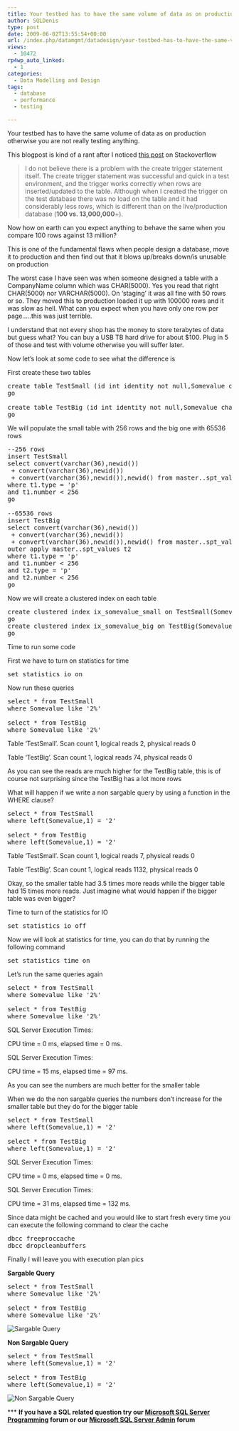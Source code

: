 ```yaml
---
title: Your testbed has to have the same volume of data as on production in order to simulate normal usage
author: SQLDenis
type: post
date: 2009-06-02T13:55:54+00:00
url: /index.php/datamgmt/datadesign/your-testbed-has-to-have-the-same-volume/
views:
  - 10472
rp4wp_auto_linked:
  - 1
categories:
  - Data Modelling and Design
tags:
  - database
  - performance
  - testing

---
```

Your testbed has to have the same volume of data as on production otherwise you are not really testing anything.

This blogpost is kind of a rant after I noticed [this post][1] on Stackoverflow

> I do not believe there is a problem with the create trigger statement itself. The create trigger statement was successful and quick in a test environment, and the trigger works correctly when rows are inserted/updated to the table. Although when I created the trigger on the test database there was no load on the table and it had considerably less rows, which is different than on the live/production database (**100 vs. 13,000,000**+).

Now how on earth can you expect anything to behave the same when you compare 100 rows against 13 million?
  
This is one of the fundamental flaws when people design a database, move it to production and then find out that it blows up/breaks down/is unusable on production

The worst case I have seen was when someone designed a table with a CompanyName column which was CHAR(5000). Yes you read that right CHAR(5000) nor VARCHAR(5000). On &#8216;staging&#8217; it was all fine with 50 rows or so. They moved this to production loaded it up with 100000 rows and it was slow as hell. What can you expect when you have only one row per page&#8230;..this was just terrible.

I understand that not every shop has the money to store terabytes of data but guess what? You can buy a USB TB hard drive for about $100. Plug in 5 of those and test with volume otherwise you will suffer later.

Now let&#8217;s look at some code to see what the difference is

First create these two tables

<pre>create table TestSmall (id int identity not null,Somevalue char(108),SomeValue2 uniqueidentifier)
go

create table TestBig (id int identity not null,Somevalue char(108),SomeValue2 uniqueidentifier)
go</pre>

We will populate the small table with 256 rows and the big one with 65536 rows

<pre>--256 rows
insert TestSmall
select convert(varchar(36),newid())
 + convert(varchar(36),newid())
 + convert(varchar(36),newid()),newid() from master..spt_values t1
where t1.type = 'p'
and t1.number &lt; 256
go

--65536 rows
insert TestBig
select convert(varchar(36),newid())
 + convert(varchar(36),newid())
 + convert(varchar(36),newid()),newid() from master..spt_values t1
outer apply master..spt_values t2
where t1.type = 'p'
and t1.number &lt; 256
and t2.type = 'p'
and t2.number &lt; 256
go</pre>

Now we will create a clustered index on each table

<pre>create clustered index ix_somevalue_small on TestSmall(Somevalue)
go
create clustered index ix_somevalue_big on TestBig(Somevalue)
go</pre>

Time to run some code
  
First we have to turn on statistics for time

<pre>set statistics io on</pre>

Now run these queries

<pre>select * from TestSmall
where Somevalue like '2%'

select * from TestBig
where Somevalue like '2%'</pre>

Table &#8216;TestSmall&#8217;. Scan count 1, logical reads 2, physical reads 0
  
Table &#8216;TestBig&#8217;. Scan count 1, logical reads 74, physical reads 0

As you can see the reads are much higher for the TestBig table, this is of course not surprising since the TestBig has a lot more rows

What will happen if we write a non sargable query by using a function in the WHERE clause?

<pre>select * from TestSmall
where left(Somevalue,1) = '2'

select * from TestBig
where left(Somevalue,1) = '2'</pre>

Table &#8216;TestSmall&#8217;. Scan count 1, logical reads 7, physical reads 0
  
Table &#8216;TestBig&#8217;. Scan count 1, logical reads 1132, physical reads 0

Okay, so the smaller table had 3.5 times more reads while the bigger table had 15 times more reads. Just imagine what would happen if the bigger table was even bigger?

Time to turn of the statistics for IO

<pre>set statistics io off</pre>

Now we will look at statistics for time, you can do that by running the following command

<pre>set statistics time on</pre>

Let&#8217;s run the same queries again

<pre>select * from TestSmall
where Somevalue like '2%'

select * from TestBig
where Somevalue like '2%'</pre>

SQL Server Execution Times:
     
CPU time = 0 ms, elapsed time = 0 ms.

SQL Server Execution Times:
     
CPU time = 15 ms, elapsed time = 97 ms.

As you can see the numbers are much better for the smaller table
  
When we do the non sargable queries the numbers don&#8217;t increase for the smaller table but they do for the bigger table

<pre>select * from TestSmall
where left(Somevalue,1) = '2'

select * from TestBig
where left(Somevalue,1) = '2'</pre>

SQL Server Execution Times:
     
CPU time = 0 ms, elapsed time = 0 ms.

SQL Server Execution Times:
     
CPU time = 31 ms, elapsed time = 132 ms.

Since data might be cached and you would like to start fresh every time you can execute the following command to clear the cache

<pre>dbcc freeproccache
dbcc dropcleanbuffers</pre>

Finally I will leave you with execution plan pics

**Sargable Query**

<pre>select * from TestSmall
where Somevalue like '2%'

select * from TestBig
where Somevalue like '2%'</pre>

![Sargable Query][2]

**Non Sargable Query**

<pre>select * from TestSmall
where left(Somevalue,1) = '2'

select * from TestBig
where left(Somevalue,1) = '2'</pre>

![Non Sargable Query][3]



\*** **If you have a SQL related question try our [Microsoft SQL Server Programming][4] forum or our [Microsoft SQL Server Admin][5] forum**<ins></ins>

 [1]: http://stackoverflow.com/questions/230642/create-trigger-is-taking-more-than-30-minutes-on-sql-server-2005/939616#939616
 [2]: http://imgur.com/9qRfI.png
 [3]: http://imgur.com/mHaI0.png
 [4]: http://forum.ltd.local/viewforum.php?f=17
 [5]: http://forum.ltd.local/viewforum.php?f=22